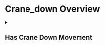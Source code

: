 # Crane_down Overview

<details>
<summary><h2>Has Crane Down Movement</h2></summary>


<h3>🔵 Label Name:</h3>
<code>has_crane_down</code>


<h3>📖 Definition:</h3>
Is the camera performing a crane down movement?

<details>
<summary><h4> Question (Definition)</h4></summary>

- Does the camera move downward in an arcing motion?

- Is there a vertical orbiting motion where the camera moves downward?

- Does the camera descend while maintaining a circular path?

- Is the camera executing a downward crane motion?

- Does the camera lower in a smooth arcing movement?

</details>

<details>
<summary><h4> Alternative Question</h4></summary>

- Is the camera descending while maintaining focus on the subject?

- Does the shot feature a controlled vertical drop of the camera?

- Is the camera moving down while keeping a curved trajectory?

- Does the camera track downward in a smooth orbital motion?

- Is the frame lowering in a controlled crane movement?

- Is the camera descending while maintaining a visual anchor in the scene?

- Is the shot demonstrating a lowering arc-like movement?

- Does the camera descend while subtly rotating around the subject?

</details>

<details>
<summary><h4> Prompt (Definition)</h4></summary>

- A scene featuring a crane down movement.

- A shot where the camera lowers in a vertical arcing motion.

- The camera moves downward while maintaining an orbit around something.

- A shot demonstrating a downward crane motion.

- A video where the camera lowers in an arcing trajectory.

- The camera descends in a smooth, controlled crane movement.

- A downward arcing shot moving along a vertical path.

</details>

<details>
<summary><h4> Alternative Prompt</h4></summary>

- The camera descends while maintaining visual focus on a subject.

- A scene where the camera moves downward in an orbit-like motion.

- A video featuring a smooth vertical drop with a curved trajectory.

- A shot where the camera lowers while maintaining a centered composition.

- A camera movement tracking downwards in a controlled arc.

- A shot demonstrating a crane down with an elegant sweeping motion.

</details>

<h4>🟢 Positive:</h4>
<code>self.cam_motion.crane_down is True</code>

<h4>🔴 Negative:</h4>
<code>self.cam_motion.crane_down is False</code>

<details>
<summary><h4>🔴 Negative (Easy)</h4></summary>

- <b>crane_up</b>: <code>self.cam_motion.crane_up is True</code>

</details>

</details>
